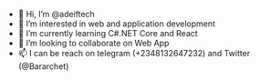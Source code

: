 - 👋 Hi, I’m @adeiftech
- 👀 I’m interested in web and application development
- 🌱 I’m currently learning C#.NET Core and React
- 💞️ I’m looking to collaborate on Web App
- 📫 I can be reach on telegram (+2348132647232) and Twitter (@Bararchet)

<!---
adeiftech/adeiftech is a ✨ special ✨ repository because its `README.md` (this file) appears on your GitHub profile.
You can click the Preview link to take a look at your changes.
--->
